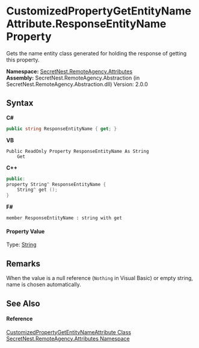 # CustomizedPropertyGetEntityNameAttribute.ResponseEntityName Property 
 

Gets the name entity class generated for holding the response of getting this property.

**Namespace:**&nbsp;<a href="N_SecretNest_RemoteAgency_Attributes">SecretNest.RemoteAgency.Attributes</a><br />**Assembly:**&nbsp;SecretNest.RemoteAgency.Abstraction (in SecretNest.RemoteAgency.Abstraction.dll) Version: 2.0.0

## Syntax

**C#**<br />
``` C#
public string ResponseEntityName { get; }
```

**VB**<br />
``` VB
Public ReadOnly Property ResponseEntityName As String
	Get
```

**C++**<br />
``` C++
public:
property String^ ResponseEntityName {
	String^ get ();
}
```

**F#**<br />
``` F#
member ResponseEntityName : string with get

```


#### Property Value
Type: <a href="https://docs.microsoft.com/dotnet/api/system.string" target="_blank">String</a>

## Remarks
When the value is a null reference (`Nothing` in Visual Basic) or empty string, name is chosen automatically.

## See Also


#### Reference
<a href="T_SecretNest_RemoteAgency_Attributes_CustomizedPropertyGetEntityNameAttribute">CustomizedPropertyGetEntityNameAttribute Class</a><br /><a href="N_SecretNest_RemoteAgency_Attributes">SecretNest.RemoteAgency.Attributes Namespace</a><br />